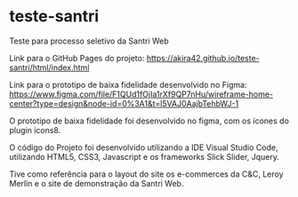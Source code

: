# teste-santri
Teste para processo seletivo da Santri Web

Link para o GitHub Pages do projeto: 
https://akira42.github.io/teste-santri/html/index.html

Link para o prototipo de baixa fidelidade desenvolvido no Figma:
https://www.figma.com/file/F1QUd1fOjIa1rXf9QP7nHu/wireframe-home-center?type=design&node-id=0%3A1&t=l5VAJ0AajbTehbWJ-1

 O prototipo de baixa fidelidade foi desenvolvido no  figma, com os ícones do plugin icons8.

 O código do Projeto foi desenvolvido utilizando a IDE Visual Studio Code, utilizando HTML5, CSS3, Javascript e os frameworks Slick Slider, Jquery.

 Tive como referência para o layout do site os e-commerces da C&C, Leroy Merlin e o site de demonstração da Santri Web.